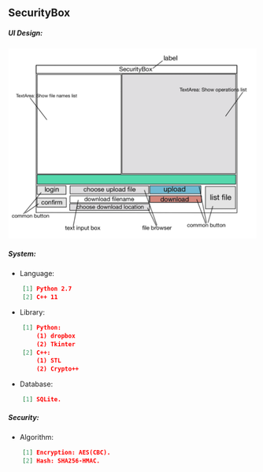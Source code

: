 ## SecurityBox
##### UI Design:
![SecurityBox UI Design](https://github.com/ZhaonanLi/SecurityBox/blob/master/client_ui_part/NewSecurityBoxUI.png)
##### System:
* Language:
```json
    [1] Python 2.7
    [2] C++ 11
```
* Library:
```json
    [1] Python:
        (1) dropbox
        (2) Tkinter
    [2] C++:
        (1) STL
        (2) Crypto++
```
* Database:
```json
    [1] SQLite.
```
##### Security:
* Algorithm:
```json
    [1] Encryption: AES(CBC).
    [2] Hash: SHA256-HMAC.
```
